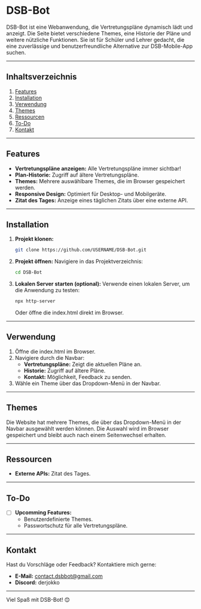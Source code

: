 # DSB-Bot

DSB-Bot ist eine Webanwendung, die Vertretungspläne dynamisch lädt und anzeigt. Die Seite bietet verschiedene Themes, eine Historie der Pläne und weitere nützliche Funktionen. Sie ist für Schüler und Lehrer gedacht, die eine zuverlässige und benutzerfreundliche Alternative zur DSB-Mobile-App suchen.

---

## Inhaltsverzeichnis
1. [Features](#features)
2. [Installation](#installation)
3. [Verwendung](#verwendung)
4. [Themes](#themes)
5. [Ressourcen](#ressourcen)
6. [To-Do](#to-do)
7. [Kontakt](#kontakt)

---

## Features
- **Vertretungspläne anzeigen:** Alle Vertretungspläne immer sichtbar!
- **Plan-Historie:** Zugriff auf ältere Vertretungspläne.
- **Themes:** Mehrere auswählbare Themes, die im Browser gespeichert werden.
- **Responsive Design:** Optimiert für Desktop- und Mobilgeräte.
- **Zitat des Tages:** Anzeige eines täglichen Zitats über eine externe API.

---

## Installation
1. **Projekt klonen:**
   ```bash
   git clone https://github.com/USERNAME/DSB-Bot.git
   ```
2. **Projekt öffnen:**
   Navigiere in das Projektverzeichnis:
   ```bash
   cd DSB-Bot
   ```
3. **Lokalen Server starten (optional):**
   Verwende einen lokalen Server, um die Anwendung zu testen:
   ```bash
   npx http-server
   ```
   Oder öffne die index.html direkt im Browser.

---

## Verwendung
1. Öffne die index.html im Browser.
2. Navigiere durch die Navbar:
   - **Vertretungspläne:** Zeigt die aktuellen Pläne an.
   - **Historie:** Zugriff auf ältere Pläne.
   - **Kontakt:** Möglichkeit, Feedback zu senden.
3. Wähle ein Theme über das Dropdown-Menü in der Navbar.

---

## Themes
Die Website hat  mehrere Themes, die über das Dropdown-Menü in der Navbar ausgewählt werden können. Die Auswahl wird im Browser gespeichert und bleibt auch nach einem Seitenwechsel erhalten.

---

## Ressourcen
- **Externe APIs:** Zitat des Tages.

---

## To-Do
- [ ] **Upcomming Features:**
  - Benutzerdefinierte Themes.
  - Passwortschutz für alle Vertretungspläne.

---

## Kontakt
Hast du Vorschläge oder Feedback? Kontaktiere mich gerne:
- **E-Mail:** [contact.dsbbot@gmail.com](mailto:contact.dsbbot@gmail.com)
- **Discord:** derjokko

---

Viel Spaß mit DSB-Bot! 😊